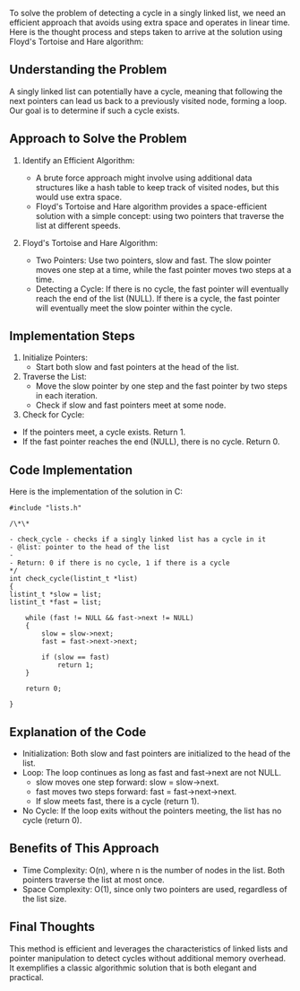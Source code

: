 To solve the problem of detecting a cycle in a singly linked list, we need an efficient approach that avoids using extra space and operates in linear time. Here is the thought process and steps taken to arrive at the solution using Floyd's Tortoise and Hare algorithm:

## Understanding the Problem

A singly linked list can potentially have a cycle, meaning that following the next pointers can lead us back to a previously visited node, forming a loop. Our goal is to determine if such a cycle exists.

## Approach to Solve the Problem

1. Identify an Efficient Algorithm:

   - A brute force approach might involve using additional data structures like a hash table to keep track of visited nodes, but this would use extra space.
   - Floyd's Tortoise and Hare algorithm provides a space-efficient solution with a simple concept: using two pointers that traverse the list at different speeds.

2. Floyd's Tortoise and Hare Algorithm:

   - Two Pointers: Use two pointers, slow and fast. The slow pointer moves one step at a time, while the fast pointer moves two steps at a time.
   - Detecting a Cycle: If there is no cycle, the fast pointer will eventually reach the end of the list (NULL). If there is a cycle, the fast pointer will eventually meet the slow pointer within the cycle.

## Implementation Steps

1. Initialize Pointers:
   - Start both slow and fast pointers at the head of the list.
2. Traverse the List:
   - Move the slow pointer by one step and the fast pointer by two steps in each iteration.
   - Check if slow and fast pointers meet at some node.
3. Check for Cycle:

- If the pointers meet, a cycle exists. Return 1.
- If the fast pointer reaches the end (NULL), there is no cycle. Return 0.

## Code Implementation

Here is the implementation of the solution in C:

    #include "lists.h"

    /\*\*

    - check_cycle - checks if a singly linked list has a cycle in it
    - @list: pointer to the head of the list
    -
    - Return: 0 if there is no cycle, 1 if there is a cycle
    */
    int check_cycle(listint_t *list)
    {
    listint_t *slow = list;
    listint_t *fast = list;

        while (fast != NULL && fast->next != NULL)
        {
            slow = slow->next;
            fast = fast->next->next;

            if (slow == fast)
                return 1;
        }

        return 0;

    }

## Explanation of the Code

- Initialization: Both slow and fast pointers are initialized to the head of the list.
- Loop: The loop continues as long as fast and fast->next are not NULL.
  - slow moves one step forward: slow = slow->next.
  - fast moves two steps forward: fast = fast->next->next.
  - If slow meets fast, there is a cycle (return 1).
- No Cycle: If the loop exits without the pointers meeting, the list has no cycle (return 0).

## Benefits of This Approach

- Time Complexity: O(n), where n is the number of nodes in the list. Both pointers traverse the list at most once.
- Space Complexity: O(1), since only two pointers are used, regardless of the list size.

## Final Thoughts

This method is efficient and leverages the characteristics of linked lists and pointer manipulation to detect cycles without additional memory overhead. It exemplifies a classic algorithmic solution that is both elegant and practical.
